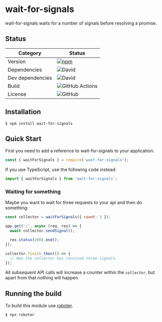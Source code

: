 # wait-for-signals

wait-for-signals waits for a number of signals before resolving a promise.

## Status

| Category         | Status                                                                                                        |
| ---------------- | ------------------------------------------------------------------------------------------------------------- |
| Version          | [![npm](https://img.shields.io/npm/v/wait-for-signals)](https://www.npmjs.com/package/wait-for-signals)       |
| Dependencies     | ![David](https://img.shields.io/david/thenativeweb/wait-for-signals)                                          |
| Dev dependencies | ![David](https://img.shields.io/david/dev/thenativeweb/wait-for-signals)                                      |
| Build            | ![GitHub Actions](https://github.com/thenativeweb/wait-for-signals/workflows/Release/badge.svg?branch=master) |
| License          | ![GitHub](https://img.shields.io/github/license/thenativeweb/wait-for-signals)                                |

## Installation

```shell
$ npm install wait-for-signals
```

## Quick Start

First you need to add a reference to wait-for-signals to your application:

```javascript
const { waitForSignals } = require('wait-for-signals');
```

If you use TypeScript, use the following code instead:

```typescript
import { waitForSignals } from 'wait-for-signals';
```

### Waiting for something

Maybe you want to wait for three requests to your api and then do something:

```javascript
const collector = waitForSignals({ count: 3 });

app.get('/', async (req, res) => {
  await collector.sendSignal();

  res.status(200).end();
});

collector.finish.then(() => {
  // Now the collector has received three signals.
});
```

All subsequent API calls will increase a counter within the `collector`, but
apart from that nothing will happen.

## Running the build

To build this module use [roboter](https://www.npmjs.com/package/roboter).

```shell
$ npx roboter
```
